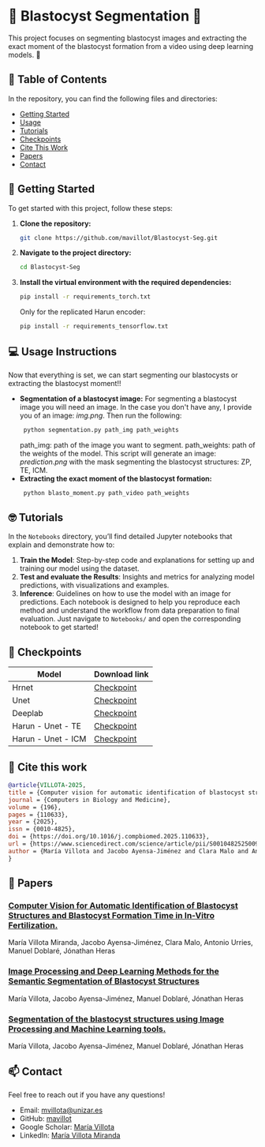 # 🌟 Blastocyst Segmentation 🌟

This project focuses on segmenting blastocyst images and extracting the exact moment of the blastocyst formation from a video using deep learning models. 🐾

## 📂 Table of Contents
In the repository, you can find the following files and directories:

- [Getting Started](#-getting-started)
- [Usage](#-usage-instructions)
- [Tutorials](#-tutorials)
- [Checkpoints](#-checkpoints)
- [Cite This Work](#-cite-this-work)
- [Papers](#-papers)
- [Contact](#-contact)

## 🎯 Getting Started
To get started with this project, follow these steps:
1. **Clone the repository:**
      ```bash
   git clone https://github.com/mavillot/Blastocyst-Seg.git
2. **Navigate to the project directory:**
   ```bash
   cd Blastocyst-Seg
3. **Install the virtual environment with the required dependencies:**
   ```bash
   pip install -r requirements_torch.txt
   ```
   Only for the replicated Harun encoder:
   ```bash
   pip install -r requirements_tensorflow.txt
   ```
## 💻 Usage Instructions
Now that everything is set, we can start segmenting our blastocysts or extracting the blastocyst moment!!
- **Segmentation of a blastocyst image:**
  For segmenting a blastocyst image you will need an image. In the case you don't have any, I provide you of an image: *img.png*.
  Then run the following:
  ```bash
   python segmentation.py path_img path_weights
   ```
   path_img: path of the image you want to segment.
   path_weights: path of the weights of the model.
   This script will generate an image: *prediction.png* with the mask segmenting the blastocyst structures: ZP, TE, ICM.
- **Extracting the exact moment of the blastocyst formation:**
  ```bash
   python blasto_moment.py path_video path_weights
   ```
## 🤓 Tutorials
In the `Notebooks` directory, you’ll find detailed Jupyter notebooks that explain and demonstrate how to:
1. **Train the Model**: Step-by-step code and explanations for setting up and training our model using the dataset.
2. **Test and evaluate the Results**: Insights and metrics for analyzing model predictions, with visualizations and examples.
3. **Inference**: Guidelines on how to use the model with an image for predictions.
Each notebook is designed to help you reproduce each method and understand the workflow from data preparation to final evaluation. Just navigate to `Notebooks/` and open the corresponding notebook to get started!

## 💾 Checkpoints

| Model                | Download link                                       | 
|------------------------|---------------------------------------------------|
| Hrnet                | [Checkpoint](https://github.com/mavillot/Blastocyst-Seg/releases/download/hrnet/hrnet.pth)  |
| Unet                | [Checkpoint](https://github.com/mavillot/Blastocyst-Seg/releases/download/unet/unet.pth)  | 
| Deeplab                | [Checkpoint](https://github.com/mavillot/Blastocyst-Seg/releases/download/deeplab/deeplab.pth)  |
| Harun - Unet - TE      | [Checkpoint](https://github.com/mavillot/Blastocyst-Seg/releases/download/harun_TE/unet_TE.zip)  |
| Harun - Unet - ICM      | [Checkpoint](https://github.com/mavillot/Blastocyst-Seg/releases/download/harun_ICM/unet_ICM.zip)  |


## 📖 Cite this work
```bibtex
@article{VILLOTA-2025,
title = {Computer vision for automatic identification of blastocyst structures and blastocyst formation time in In-Vitro Fertilization},
journal = {Computers in Biology and Medicine},
volume = {196},
pages = {110633},
year = {2025},
issn = {0010-4825},
doi = {https://doi.org/10.1016/j.compbiomed.2025.110633},
url = {https://www.sciencedirect.com/science/article/pii/S0010482525009849},
author = {María Villota and Jacobo Ayensa-Jiménez and Clara Malo and Antonio Urries and Manuel Doblaré and Jónathan Heras}
}
```

## 📑 Papers
### [Computer Vision for Automatic Identification of Blastocyst Structures and Blastocyst Formation Time in In-Vitro Fertilization.](https://www.sciencedirect.com/science/article/pii/S0010482525009849)
María Villota Miranda, Jacobo Ayensa-Jiménez, Clara Malo, Antonio Urries, Manuel Doblaré, Jónathan Heras 
### [Image Processing and Deep Learning Methods for the Semantic Segmentation of Blastocyst Structures](https://link.springer.com/chapter/10.1007/978-3-031-62799-6_22)
María Villota, Jacobo Ayensa-Jiménez, Manuel Doblaré, Jónathan Heras 
### [Segmentation of the blastocyst structures using Image Processing and Machine Learning tools.](https://www.ctresources.info/ccc/paper.html?id=9845)
María Villota, Jacobo Ayensa-Jiménez, Manuel Doblaré, Jónathan Heras 


## 📫 Contact
Feel free to reach out if you have any questions!
- Email: [mvillota@unizar.es](mvillota@unizar.es)
- GitHub: [mavillot](https://github.com/mavillot)
- Google Scholar: [María Villota](https://scholar.google.es/citations?hl=es&user=IeGlMh8AAAAJ)
- LinkedIn: [María Villota Miranda](https://www.linkedin.com/in/maria-villota-miranda/)
